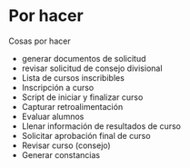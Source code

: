 # Por hacer

Cosas por hacer
- generar documentos de solicitud
- revisar solicitud de consejo divisional
- Lista de cursos inscribibles
- Inscripción a curso
- Script de iniciar y finalizar curso
- Capturar retroalimentación
- Evaluar alumnos
- Llenar información de resultados de curso
- Solicitar aprobación final de curso
- Revisar curso (consejo)
- Generar constancias
